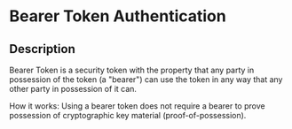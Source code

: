 # Bearer Token Authentication

## Description

Bearer Token is a security token with the property that any party in possession of the token (a "bearer") can use the token in any way that any other party in possession of it can.

How it works: Using a bearer token does not require a bearer to prove possession of cryptographic key material (proof-of-possession).
